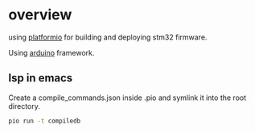 # overview

using [platformio](https://docs.platformio.org/en/latest/platforms/ststm32.html) for building and deploying stm32 firmware.

Using [arduino](platformio.ini) framework.


## lsp in emacs

Create a compile\_commands.json inside .pio and symlink it into the root directory.

```bash
pio run -t compiledb
```